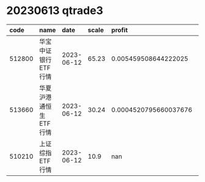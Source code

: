 
# 20230613 qtrade3
 | code | name | date | scale | profit | pattern | success_rate | success_cnt | fund_cnt | 
 | :----- | :----- | :----- | :----- | :----- | :----- | :----- | :----- | :----- | 
 | 512800 | 华宝中证银行ETF行情 | 2023-06-12 | 65.23 | 0.005459508644222025 | 0011011*** | 0.8333333333333334 | 10 | 12 | 
 | 513660 | 华夏沪港通恒生ETF行情 | 2023-06-12 | 30.24 | 0.0004520795660037676 | 1111011*** | 0.8461538461538461 | 11 | 13 | 
 | 510210 | 上证综指ETF行情 | 2023-06-12 | 10.9 | nan | 0111001*** | 0.8518518518518519 | 23 | 27 | 
